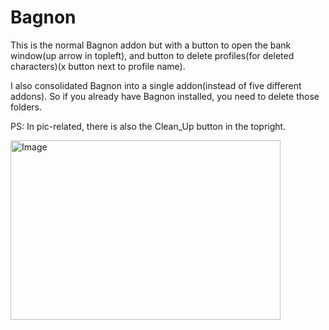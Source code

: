 # Bagnon
This is the normal Bagnon addon but with a button to open the bank window(up arrow in topleft), and button to delete profiles(for deleted characters)(x button next to profile name).  

I also consolidated Bagnon into a single addon(instead of five different addons). So if you already have Bagnon installed, you need to delete those folders.  

PS: In pic-related, there is also the Clean_Up button in the topright.

<img width="432" height="287" alt="Image" src="https://github.com/user-attachments/assets/eb2fdd3e-5a9f-488c-b066-18235ad50914" />
